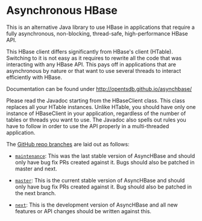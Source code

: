 # Asynchronous HBase

This is an alternative Java library to use HBase in applications that require
a fully asynchronous, non-blocking, thread-safe, high-performance HBase API.

This HBase client differs significantly from HBase's client (HTable).
Switching to it is not easy as it requires to rewrite all the code that was
interacting with any HBase API.  This pays off in applications that are
asynchronous by nature or that want to use several threads to interact
efficiently with HBase.

Documentation can be found under http://opentsdb.github.io/asynchbase/

Please read the Javadoc starting from the HBaseClient class.  This class
replaces all your HTable instances.  Unlike HTable, you should have only
one instance of HBaseClient in your application, regardless of the number
of tables or threads you want to use.  The Javadoc also spells out rules
you have to follow in order to use the API properly in a multi-threaded
application.

The [GitHub repo branches](https://github.com/OpenTSDB/asynchbase) are laid 
out as follows:

* [`maintenance`](https://github.com/OpenTSDB/opentsdb/tree/maintenance): This
  was the last stable version of AsyncHBase and should only have bug fix PRs
  created against it. Bugs should also be patched in master and next.

* [`master`](https://github.com/OpenTSDB/opentsdb/tree/master): This is the
  current stable version of AsyncHBase and should only have bug fix PRs created
  against it. Bug should also be patched in the next branch.

* [`next`](https://github.com/OpenTSDB/opentsdb/tree/next): This is the
  development version of AsyncHBase and all new features or API changes should
  be written against this.
